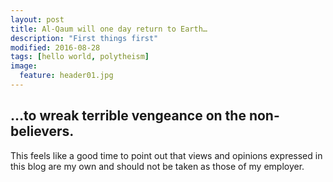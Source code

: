 ```yaml
---
layout: post
title: Al-Qaum will one day return to Earth…
description: "First things first"
modified: 2016-08-28
tags: [hello world, polytheism]
image:
  feature: header01.jpg
---
```

 
## …to wreak terrible vengeance on the non-believers.

This feels like a good time to point out that views and opinions expressed in this blog are my own and should not be taken as those of my employer.